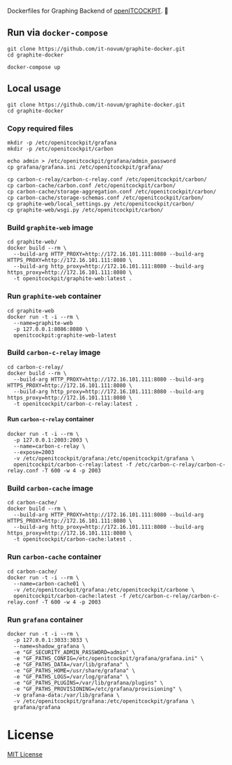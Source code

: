 
Dockerfiles for Graphing Backend of [openITCOCKPIT](https://github.com/it-novum/openITCOCKPIT). 🐳

## Run via `docker-compose`
````
git clone https://github.com/it-novum/graphite-docker.git
cd graphite-docker

docker-compose up
````

## Local usage
````
git clone https://github.com/it-novum/graphite-docker.git
cd graphite-docker
````

### Copy required files
````
mkdir -p /etc/openitcockpit/grafana
mkdir -p /etc/openitcockpit/carbon

echo admin > /etc/openitcockpit/grafana/admin_password
cp grafana/grafana.ini /etc/openitcockpit/grafana/

cp carbon-c-relay/carbon-c-relay.conf /etc/openitcockpit/carbon/
cp carbon-cache/carbon.conf /etc/openitcockpit/carbon/
cp carbon-cache/storage-aggregation.conf /etc/openitcockpit/carbon/
cp carbon-cache/storage-schemas.conf /etc/openitcockpit/carbon/
cp graphite-web/local_settings.py /etc/openitcockpit/carbon/
cp graphite-web/wsgi.py /etc/openitcockpit/carbon/
````

### Build `graphite-web` image
````
cd graphite-web/
docker build --rm \
  --build-arg HTTP_PROXY=http://172.16.101.111:8080 --build-arg HTTPS_PROXY=http://172.16.101.111:8080 \
  --build-arg http_proxy=http://172.16.101.111:8080 --build-arg https_proxy=http://172.16.101.111:8080 \
  -t openitcockpit/graphite-web:latest .
````
### Run `graphite-web` container
````
cd graphite-web
docker run -t -i --rm \
  --name=graphite-web
  -p 127.0.0.1:8086:8080 \
  openitcockpit:graphite-web-latest
````


### Build `carbon-c-relay` image
````
cd carbon-c-relay/
docker build --rm \
  --build-arg HTTP_PROXY=http://172.16.101.111:8080 --build-arg HTTPS_PROXY=http://172.16.101.111:8080 \
  --build-arg http_proxy=http://172.16.101.111:8080 --build-arg https_proxy=http://172.16.101.111:8080 \
  -t openitcockpit/carbon-c-relay:latest .
````

#### Run `carbon-c-relay` container

````
docker run -t -i --rm \
  -p 127.0.0.1:2003:2003 \
  --name=carbon-c-relay \
  --expose=2003
  -v /etc/openitcockpit/grafana:/etc/openitcockpit/grafana \
  openitcockpit/carbon-c-relay:latest -f /etc/carbon-c-relay/carbon-c-relay.conf -T 600 -w 4 -p 2003
````


### Build `carbon-cache` image
````
cd carbon-cache/
docker build --rm \
  --build-arg HTTP_PROXY=http://172.16.101.111:8080 --build-arg HTTPS_PROXY=http://172.16.101.111:8080 \
  --build-arg http_proxy=http://172.16.101.111:8080 --build-arg https_proxy=http://172.16.101.111:8080 \
  -t openitcockpit/carbon-cache:latest .
````
### Run `carbon-cache` container
````
cd carbon-cache/
docker run -t -i --rm \
  --name=carbon-cache01 \
  -v /etc/openitcockpit/grafana:/etc/openitcockpit/carbone \
  openitcockpit/carbon-cache:latest -f /etc/carbon-c-relay/carbon-c-relay.conf -T 600 -w 4 -p 2003
````


### Run `grafana` container
````
docker run -t -i --rm \
  -p 127.0.0.1:3033:3033 \
  --name=shadow_grafana \
  -e "GF_SECURITY_ADMIN_PASSWORD=admin" \
  -e "GF_PATHS_CONFIG=/etc/openitcockpit/grafana/grafana.ini" \
  -e "GF_PATHS_DATA=/var/lib/grafana" \
  -e "GF_PATHS_HOME=/usr/share/grafana" \
  -e "GF_PATHS_LOGS=/var/log/grafana" \
  -e "GF_PATHS_PLUGINS=/var/lib/grafana/plugins" \
  -e "GF_PATHS_PROVISIONING=/etc/grafana/provisioning" \
  -v grafana-data:/var/lib/grafana \
  -v /etc/openitcockpit/grafana:/etc/openitcockpit/grafana \
  grafana/grafana
````


# License
[MIT License](https://github.com/it-novum/graphite-docker/blob/master/LICENSE)
